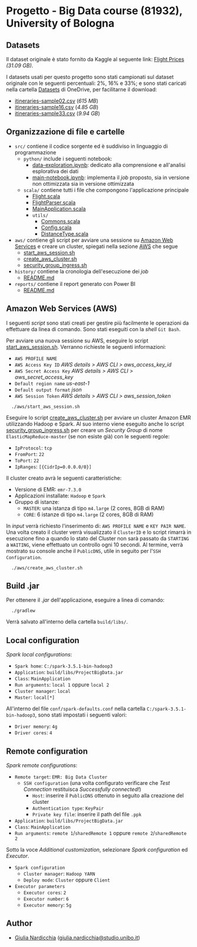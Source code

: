 
# Progetto - Big Data course (81932), University of Bologna

## Datasets

Il dataset originale è stato fornito da Kaggle al seguente link: [Flight Prices](https://www.kaggle.com/datasets/dilwong/flightprices/) *(31.09 GB)*.

I datasets usati per questo progetto sono stati campionati sul dataset originale con le seguenti percentuali: 2%, 16% e 33%; e sono stati caricati nella cartella [Datasets](https://liveunibo-my.sharepoint.com/:f:/g/personal/giulia_nardicchia_studio_unibo_it/Ei2686kRO3JFrY-4LnImGpwBtge9FRErDnIgvT2h2QB-Pg?e=VrufWl) di OneDrive, per facilitarne il download:
- [itineraries-sample02.csv](https://liveunibo-my.sharepoint.com/:x:/g/personal/giulia_nardicchia_studio_unibo_it/ER2wqN_rmJFInjD8lWJpb_kBiyoA3S3o7RhJHOjrKsFe4w?e=QgGSWZ) (*615 MB*)
- [itineraries-sample16.csv](https://liveunibo-my.sharepoint.com/:x:/g/personal/giulia_nardicchia_studio_unibo_it/EQJ-wFLLU6FCvh6lskUwEB8B64GDOrWc7RuKeoQUX5nrAg?e=zXFxFB) (*4.85 GB*)
- [itineraries-sample33.csv](https://liveunibo-my.sharepoint.com/:x:/g/personal/giulia_nardicchia_studio_unibo_it/EcbWO6wxh1JNqHWx0-pqg9AB1g8_MMhXgU7HhK1OqkclOg?e=wyiUKG) (*9.94 GB*)

## Organizzazione di file e cartelle
- `src/` contiene il codice sorgente ed è suddiviso in linguaggio di programmazione
  - `python/` include i seguenti notebook:
    - [data-exploration.ipynb](src/main/python/data-exploration.ipynb): dedicato alla comprensione e all'analisi esplorativa dei dati
    - [main-notebook.ipynb](src/main/python/main-notebook.ipynb): implementa il *job* proposto, sia in versione non ottimizzata sia in versione ottimizzata
  - `scala/` contiene tutti i file che compongono l'applicazione principale
    - [Flight.scala](src/main/scala/Flight.scala)
    - [FlightParser.scala](src/main/scala/FlightParser.scala)
    - [MainApplication.scala](src/main/scala/MainApplication.scala)
    - `utils/`
      - [Commons.scala](src/main/scala/utils/Commons.scala)
      - [Config.scala](src/main/scala/utils/Config.scala)
      - [DistanceType.scala](src/main/scala/utils/DistanceType.scala)
- `aws/` contiene gli script per avviare una sessione su [Amazon Web Services](https://www.awsacademy.com/vforcesite/LMS_Login) e creare un cluster, spiegati nella sezione [AWS](#amazon-web-services-aws) che segue
  - [start_aws_session.sh](aws/start_aws_session.sh)
  - [create_aws_cluster.sh](aws/create_aws_cluster.sh)
  - [security_group_ingress.sh](aws/security_group_ingress.sh)
- `history/` contiene la cronologia dell'esecuzione dei *job*
  - [README.md](history/README.md)
- `reports/` contiene il report generato con Power BI
  - [README.md](reports/README.md)

## Amazon Web Services (AWS)
I seguenti *script* sono stati creati per gestire più facilmente le operazioni da effettuare da linea di comando. Sono stati eseguiti con la *shell* `Git Bash`.

Per avviare una nuova sessione su AWS, eseguire lo script [start_aws_session.sh](/aws/start_aws_session.sh). Verranno richieste le seguenti informazioni:
- `AWS PROFILE NAME`
- `AWS Access Key ID` *AWS details > AWS CLI > aws_access_key_id*
- `AWS Secret Access Key` *AWS details > AWS CLI > aws_secret_access_key*
- `Default region name` *us-east-1*
- `Default output format` *json*
- `AWS Session Token` *AWS details > AWS CLI > aws_session_token*

```shell
  ./aws/start_aws_session.sh
```

Eseguire lo script [create_aws_cluster.sh](/aws/create_aws_cluster.sh) per avviare un cluster Amazon EMR utilizzando Hadoop e Spark.
Al suo interno viene eseguito anche lo script [security_group_ingress.sh](./aws/security_group_ingress.sh) per creare un *Security Group* di nome `ElasticMapReduce-master` (se non esiste già) con le seguenti regole:
- `IpProtocol`: `tcp`
- `FromPort`: `22`
- `ToPort`: `22`
- `IpRanges`: `[{CidrIp=0.0.0.0/0}]`

Il cluster creato avrà le seguenti caratteristiche:
- Versione di EMR: `emr-7.3.0`
- Applicazioni installate: `Hadoop` e `Spark`
- Gruppo di istanze:
  - `MASTER`: una istanza di tipo `m4.large` (2 cores, 8GB di RAM)
  - `CORE`: 6 istanze di tipo `m4.large` (2 cores, 8GB di RAM)

In *input* verrà richiesto l'inserimento di: `AWS PROFILE NAME` e `KEY PAIR NAME`. Una volta creato il cluster verrà visualizzato il `ClusterID` e lo script rimarrà in esecuzione fino a quando lo stato del Cluster non sarà passato da `STARTING` a `WAITING`, viene effettuato un controllo ogni 10 secondi. Al termine, verrà mostrato su console anche il `PublicDNS`, utile in seguito per l'`SSH Configuration`.
```shell
  ./aws/create_aws_cluster.sh
```

## Build .jar
Per ottenere il *.jar* dell'applicazione, eseguire a linea di comando:
```shell
  ./gradlew
```
Verrà salvato all'interno della cartella `build/libs/`.

## Local configuration
*Spark local configurations*:
- `Spark home`: `C:/spark-3.5.1-bin-hadoop3`
- `Application`: `build/libs/ProjectBigData.jar`
- `Class`: `MainApplication`
- `Run arguments`: `local 1` oppure `local 2`
- `Cluster manager`: `local`
- `Master`: `local[*]`

All'interno del file `conf/spark-defaults.conf` nella cartella `C:/spark-3.5.1-bin-hadoop3`, sono stati impostati i seguenti valori:
- `Driver memory`: `4g`
- `Driver cores`: `4`

## Remote configuration
*Spark remote configurations*:
- `Remote target`: `EMR: Big Data Cluster`
  - `SSH configuration` (una volta configurato verificare che *Test Connection* restituisca *Successfully connected!*)
    - `Host`: inserire il `PublicDNS` ottenuto in seguito alla creazione del cluster
    - `Authentication type`: `KeyPair`
    - `Private key file`: inserire il path del file `.ppk`
- `Application`: `build/libs/ProjectBigData.jar`
- `Class`: `MainApplication`
- `Run arguments`: `remote 1`/`sharedRemote 1` oppure `remote 2`/`sharedRemote 2`

Sotto la voce *Additional customization*, selezionare *Spark configuration* ed *Executor*.
- `Spark configuration`
  - `Cluster manager`: `Hadoop YARN`
  - `Deploy mode`: `Cluster` oppure `Client`
- `Executor parameters` 
  - `Executor cores`: `2` 
  - `Executor number`: `6`
  - `Executor memory`: `5g`

## Author
- [Giulia Nardicchia](https://github.com/GiuliaNardicchia) ([giulia.nardicchia@studio.unibo.it](mailto:giulia.nardicchia@studio.unibo.it))
